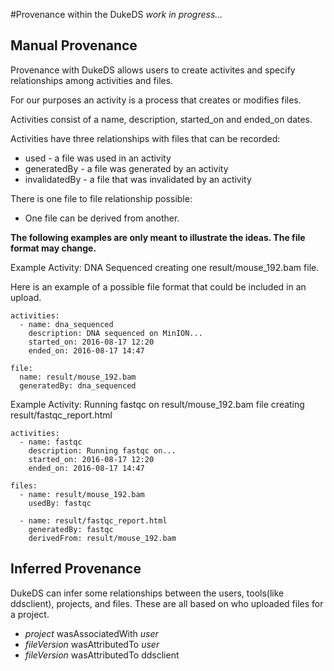 #Provenance within the DukeDS 
_work in progress..._

## Manual Provenance
Provenance with DukeDS allows users to create activites and specify relationships among activities and files.

For our purposes an activity is a process that creates or modifies files.

Activities consist of a name, description, started_on and ended_on dates.

Activities have three relationships with files that can be recorded:
* used - a file was used in an activity
* generatedBy - a file was generated by an activity
* invalidatedBy - a file that was invalidated by an activity

There is one file to file relationship possible:
* One file can be derived from another.

__The following examples are only meant to illustrate the ideas. The file format may change.__

Example Activity: DNA Sequenced creating one result/mouse_192.bam file.

Here is an example of a possible file format that could be included in an upload.
```
activities:
  - name: dna_sequenced
    description: DNA sequenced on MinION...
    started_on: 2016-08-17 12:20
    ended_on: 2016-08-17 14:47
    
file: 
  name: result/mouse_192.bam
  generatedBy: dna_sequenced
```

Example Activity: Running fastqc on result/mouse_192.bam file creating result/fastqc_report.html
```
activities:
  - name: fastqc
    description: Running fastqc on...
    started_on: 2016-08-17 12:20
    ended_on: 2016-08-17 14:47
    
files:
  - name: result/mouse_192.bam
    usedBy: fastqc
    
  - name: result/fastqc_report.html
    generatedBy: fastqc
    derivedFrom: result/mouse_192.bam
```


## Inferred Provenance
DukeDS can infer some relationships between the users, tools(like ddsclient), projects, and files.
These are all based on who uploaded files for a project.
* _project_ wasAssociatedWith _user_
* _fileVersion_ wasAttributedTo _user_
* _fileVersion_ wasAttributedTo ddsclient

